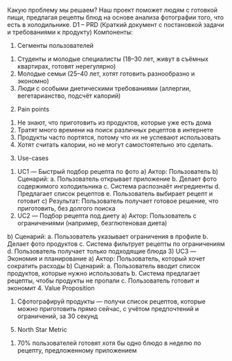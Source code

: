 Какую проблему мы решаем?
Наш проект поможет людям с готовкой пищи, предлагая рецепты блюд на основе анализа фотографии того, что есть в холодильнике.
D1 – PRD (Краткий документ с постановкой задачи и требованиями к продукту)
Компоненты:
1.	Сегменты пользователей
1)	Студенты и молодые специалисты (18–30 лет, живут в съёмных квартирах, готовят нерегулярно)
2)	Молодые семьи (25–40 лет, хотят готовить разнообразно и экономно)
3)	Люди с особыми диетическими требованиями (аллергии, вегетарианство, подсчёт калорий)
2.	Pain points
1)	Не знают, что приготовить из продуктов, которые уже есть дома
2)	Тратят много времени на поиск различных рецептов в интернете
3)	Продукты часто портятся, потому что их не успевают использовать
4)	Хотят считать калории, но не могут самостоятельно это сделать.

3.	Use-cases
1)	UC1 — Быстрый подбор рецепта по фото
a)	Актор: Пользователь
b)	Сценарий:
a.	Пользователь открывает приложение
b.	Делает фото содержимого холодильника
c.	Система распознаёт ингредиенты
d.	Предлагает список рецептов
e.	Пользователь выбирает рецепт и готовит
c)	Результат: Пользователь получает готовое решение, что приготовить, без долгого поиска
2)	UC2 — Подбор рецепта под диету
a)	Актор: Пользователь с ограничениями (например, безглютеновая диета)

b)	Сценарий:
a.	Пользователь указывает ограничения в профиле
b.	Делает фото продуктов
c.	Система фильтрует рецепты по ограничениям
d.	Пользователь получает только подходящие блюда
3)	UC3 — Экономия и планирование
a)	Актор: Пользователь, который хочет сократить расходы
b)	Сценарий:
a.	Пользователь вводит список продуктов, которые нужно использовать
b.	Система предлагает рецепты, чтобы продукты не пропали
c.	Пользователь готовит и экономит
4.	Value Proposition
1)	Сфотографируй продукты — получи список рецептов, которые можно приготовить прямо сейчас, с учётом предпочтений и ограничений, за 30 секунд
5.	North Star Metric
1)	70% пользователей готовят хотя бы одно блюдо в неделю по рецепту, предложенному приложением
